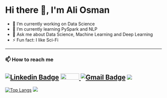 # Hi there 👋, I'm Ali Osman

- 🔭 I’m currently working on Data Science
- 🌱 I’m currently learning PySpark and NLP
- 💬 Ask me about Data Science, Machine Learning and Deep Learning
- ⚡ Fun fact: I like Sci-Fi

---

### 📫 How to reach me 
[![Linkedin Badge](https://img.shields.io/badge/-LinkedIn-blue?style=flat-square&logo=Linkedin&logoColor=white)](https://www.linkedin.com/in/ali-osman-kaya-26b48b149/)
<a href="https://www.kaggle.com/aliosmankaya">
  <img src="https://www.dataapplab.com/wp-content/uploads/2017/06/kaggle-logo-gray-300.png" width="60px" height="20px">
</a>
[![Gmail Badge](https://img.shields.io/badge/-Gmail-c14438?style=flat-square&logo=Gmail&logoColor=white)](mailto:aokaya16@gmail.com)
![](https://komarev.com/ghpvc/?username=aliosmankaya)
---

[![Top Langs](https://github-readme-stats.vercel.app/api/top-langs/?username=aliosmankaya)](https://github.com/anuraghazra/github-readme-stats)
![](https://c.tenor.com/xa13NawKYQEAAAAd/pass-the-butter-what-is-my-purpose.gif)
